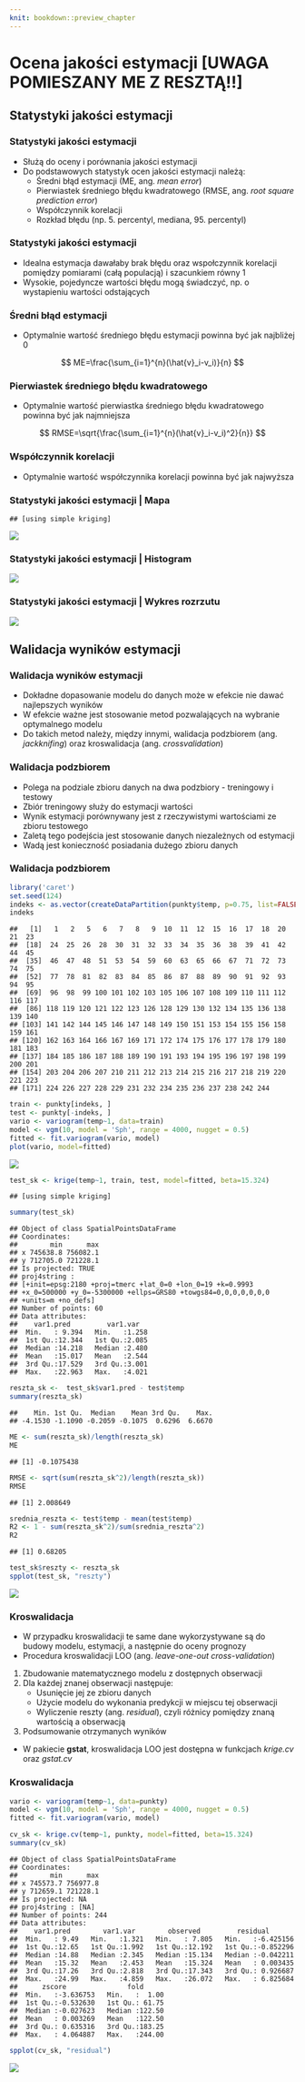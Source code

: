 ```yaml
---
knit: bookdown::preview_chapter
---
```


# Ocena jakości estymacji [UWAGA POMIESZANY ME Z RESZTĄ!!]




## Statystyki jakości estymacji
### Statystyki jakości estymacji
- Służą do oceny i porównania jakości estymacji
- Do podstawowych statystyk ocen jakości estymacji należą:
    - Średni błąd estymacji (ME, ang. *mean error*)
    - Pierwiastek średniego błędu kwadratowego (RMSE, ang. *root square prediction error*)
    - Współczynnik korelacji
    - Rozkład błędu (np. 5. percentyl, mediana, 95. percentyl)
    
### Statystyki jakości estymacji
- Idealna estymacja dawałaby brak błędu oraz wspołczynnik korelacji pomiędzy pomiarami (całą populacją) i szacunkiem równy 1
- Wysokie, pojedyncze wartości błędu mogą świadczyć, np. o wystapieniu wartości odstających

### Średni błąd estymacji
- Optymalnie wartość średniego błędu estymacji powinna być jak najbliżej 0

$$ ME=\frac{\sum_{i=1}^{n}(\hat{v}_i-v_i)}{n} $$     

### Pierwiastek średniego błędu kwadratowego
- Optymalnie wartość pierwiastka średniego błędu kwadratowego powinna być jak najmniejsza

$$ RMSE=\sqrt{\frac{\sum_{i=1}^{n}(\hat{v}_i-v_i)^2}{n}} $$     

### Współczynnik korelacji
- Optymalnie wartość współczynnika korelacji powinna być jak najwyższa

### Statystyki jakości estymacji | Mapa


```
## [using simple kriging]
```

![](06-ocena_files/figure-html/mapa-1.png)<!-- -->

### Statystyki jakości estymacji | Histogram

![](06-ocena_files/figure-html/hist-1.png)<!-- -->

### Statystyki jakości estymacji | Wykres rozrzutu

![](06-ocena_files/figure-html/point-1.png)<!-- -->

## Walidacja wyników estymacji

### Walidacja wyników estymacji
- Dokładne dopasowanie modelu do danych może w efekcie nie dawać najlepszych wyników
- W efekcie ważne jest stosowanie metod pozwalających na wybranie optymalnego modelu
- Do takich metod należy, między innymi, walidacja podzbiorem (ang. *jackknifing*) oraz kroswalidacja (ang. *crossvalidation*)

### Walidacja podzbiorem 
- Polega na podziale zbioru danych na dwa podzbiory - treningowy i testowy
- Zbiór treningowy służy do estymacji wartości
- Wynik estymacji porównywany jest z rzeczywistymi wartościami ze zbioru testowego
- Zaletą tego podejścia jest stosowanie danych niezależnych od estymacji
- Wadą jest konieczność posiadania dużego zbioru danych

### Walidacja podzbiorem 


```r
library('caret')
set.seed(124)
indeks <- as.vector(createDataPartition(punkty$temp, p=0.75, list=FALSE))
indeks
```

```
##   [1]   1   2   5   6   7   8   9  10  11  12  15  16  17  18  20  21  23
##  [18]  24  25  26  28  30  31  32  33  34  35  36  38  39  41  42  44  45
##  [35]  46  47  48  51  53  54  59  60  63  65  66  67  71  72  73  74  75
##  [52]  77  78  81  82  83  84  85  86  87  88  89  90  91  92  93  94  95
##  [69]  96  98  99 100 101 102 103 105 106 107 108 109 110 111 112 116 117
##  [86] 118 119 120 121 122 123 126 128 129 130 132 134 135 136 138 139 140
## [103] 141 142 144 145 146 147 148 149 150 151 153 154 155 156 158 159 161
## [120] 162 163 164 166 167 169 171 172 174 175 176 177 178 179 180 181 183
## [137] 184 185 186 187 188 189 190 191 193 194 195 196 197 198 199 200 201
## [154] 203 204 206 207 210 211 212 213 214 215 216 217 218 219 220 221 223
## [171] 224 226 227 228 229 231 232 234 235 236 237 238 242 244
```

```r
train <- punkty[indeks, ]
test <- punkty[-indeks, ]
vario <- variogram(temp~1, data=train)
model <- vgm(10, model = 'Sph', range = 4000, nugget = 0.5)
fitted <- fit.variogram(vario, model)
plot(vario, model=fitted)
```

![](06-ocena_files/figure-html/unnamed-chunk-1-1.png)<!-- -->

```r
test_sk <- krige(temp~1, train, test, model=fitted, beta=15.324)
```

```
## [using simple kriging]
```

```r
summary(test_sk)
```

```
## Object of class SpatialPointsDataFrame
## Coordinates:
##        min      max
## x 745638.8 756082.1
## y 712705.0 721228.1
## Is projected: TRUE 
## proj4string :
## [+init=epsg:2180 +proj=tmerc +lat_0=0 +lon_0=19 +k=0.9993
## +x_0=500000 +y_0=-5300000 +ellps=GRS80 +towgs84=0,0,0,0,0,0,0
## +units=m +no_defs]
## Number of points: 60
## Data attributes:
##    var1.pred         var1.var    
##  Min.   : 9.394   Min.   :1.258  
##  1st Qu.:12.344   1st Qu.:2.085  
##  Median :14.218   Median :2.480  
##  Mean   :15.017   Mean   :2.544  
##  3rd Qu.:17.529   3rd Qu.:3.001  
##  Max.   :22.963   Max.   :4.021
```

```r
reszta_sk <-  test_sk$var1.pred - test$temp
summary(reszta_sk)
```

```
##    Min. 1st Qu.  Median    Mean 3rd Qu.    Max. 
## -4.1530 -1.1090 -0.2059 -0.1075  0.6296  6.6670
```

```r
ME <- sum(reszta_sk)/length(reszta_sk)
ME
```

```
## [1] -0.1075438
```

```r
RMSE <- sqrt(sum(reszta_sk^2)/length(reszta_sk))
RMSE
```

```
## [1] 2.008649
```

```r
srednia_reszta <- test$temp - mean(test$temp)
R2 <- 1 - sum(reszta_sk^2)/sum(srednia_reszta^2)
R2
```

```
## [1] 0.68205
```

```r
test_sk$reszty <- reszta_sk
spplot(test_sk, "reszty")
```

![](06-ocena_files/figure-html/unnamed-chunk-1-2.png)<!-- -->


### Kroswalidacja
- W przypadku kroswalidacji te same dane wykorzystywane są do budowy modelu, estymacji, a następnie do oceny prognozy
- Procedura kroswalidacji LOO (ang. *leave-one-out cross-validation*)

1. Zbudowanie matematycznego modelu z dostępnych obserwacji
2. Dla każdej znanej obserwacji następuje:
    - Usunięcie jej ze zbioru danych
    - Użycie modelu do wykonania predykcji w miejscu tej obserwacji
    - Wyliczenie reszty (ang. *residual*), czyli różnicy pomiędzy znaną wartością a obserwacją
3. Podsumowanie otrzymanych wyników
    
- W pakiecie **gstat**, kroswalidacja LOO jest dostępna w funkcjach *krige.cv* oraz *gstat.cv*

### Kroswalidacja 



```r
vario <- variogram(temp~1, data=punkty)
model <- vgm(10, model = 'Sph', range = 4000, nugget = 0.5)
fitted <- fit.variogram(vario, model)

cv_sk <- krige.cv(temp~1, punkty, model=fitted, beta=15.324)
summary(cv_sk)
```

```
## Object of class SpatialPointsDataFrame
## Coordinates:
##        min      max
## x 745573.7 756977.8
## y 712659.1 721228.1
## Is projected: NA 
## proj4string : [NA]
## Number of points: 244
## Data attributes:
##    var1.pred        var1.var        observed         residual        
##  Min.   : 9.49   Min.   :1.321   Min.   : 7.805   Min.   :-6.425156  
##  1st Qu.:12.65   1st Qu.:1.992   1st Qu.:12.192   1st Qu.:-0.852296  
##  Median :14.88   Median :2.345   Median :15.134   Median :-0.042211  
##  Mean   :15.32   Mean   :2.453   Mean   :15.324   Mean   : 0.003435  
##  3rd Qu.:17.26   3rd Qu.:2.818   3rd Qu.:17.343   3rd Qu.: 0.926687  
##  Max.   :24.99   Max.   :4.859   Max.   :26.072   Max.   : 6.825684  
##      zscore               fold       
##  Min.   :-3.636753   Min.   :  1.00  
##  1st Qu.:-0.532630   1st Qu.: 61.75  
##  Median :-0.027623   Median :122.50  
##  Mean   : 0.003269   Mean   :122.50  
##  3rd Qu.: 0.635316   3rd Qu.:183.25  
##  Max.   : 4.064887   Max.   :244.00
```

```r
spplot(cv_sk, "residual")
```

![](06-ocena_files/figure-html/loovv-1.png)<!-- -->

<!-- 


```r
# ok_loocv <- krige.cv(temp~1, punkty, model=model_zl2)
# summary(ok_loocv)
```


- Tutaj inne przykłady
- Wykresy z loocv
- wykresy porównujące



```r
# ok_fit <- gstat(formula=temp~1, data=punkty, model=model_zl2)
# ok_loocv <- gstat.cv(OK_fit, debug.level=0, random=FALSE)
# spplot(pe[6])
```


## 
- prezentacja 5 Ani
- spatinter folder
- AIC

## Walidacja wyników estymacji

### Walidacja wyników estymacji |  Kriging zwykły - LOO crossvalidation
krige.cv


```r
# OK_fit <- gstat(id="OK_fit", formula=temp~1, data=punkty, model=fitted)
# pe <- gstat.cv(OK_fit, debug.level=0, random=FALSE)
# spplot(pe[6])
# 
# z <- predict(OK_fit, newdata = grid, debug.level = 0)
# grid2 <- grid
# grid2$OK_pred <- z$OK_fit.pred
# grid2$OK_se <- sqrt(z$OK_fit.var)
# library('rasterVis')
# spplot(grid2, 'OK_pred')
# spplot(grid2, 'OK_se')
```

### Walidacja wyników estymacji |  K  Kriging uniwersalny - LOO crossvalidation


```r
# KU_fit <- gstat(id="KU_fit", formula=temp~odl_od_morza, data=punkty, model=fitted_ku)
# pe <- gstat.cv(KU_fit, debug.level=0, random=FALSE)
# spplot(pe[6])

# dodanie odległości od morza do siatki !!
# z_KU <- predict(KU_fit, newdata = grid, debug.level = 0)
# grid$KU_pred <- z$KU_fit.pred
# grid$KU_se <- sqrt(z$KU_fit.var)
# library('rasterVis')
# spplot(grid, 'KU_pred')
# spplot(grid, 'KU_se')
```

-->
